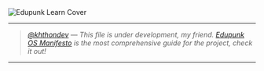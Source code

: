 <img src="assets/edupunk-os-learn@2x.png" srcset="assets/edupunk-os-learn@1x.png 1x, assets/edupunk-os-learn@2x.png 2x" alt="Edupunk Learn Cover">

---

> _[@khthondev](https://github.com/khthondev) — This file is under development, my friend. [Edupunk OS Manifesto](MANIFESTO.md) is the most comprehensive guide for the project, check it out!_

---